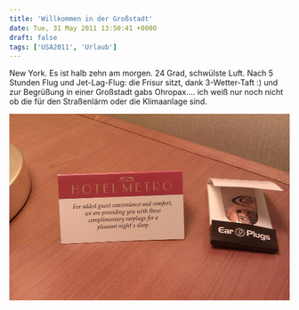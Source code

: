 ```yaml
---
title: 'Willkommen in der Großstadt'
date: Tue, 31 May 2011 13:50:41 +0000
draft: false
tags: ['USA2011', 'Urlaub']
---
```


New York. Es ist halb zehn am morgen. 24 Grad, schwülste Luft. Nach 5 Stunden Flug und Jet-Lag-Flug: die Frisur sitzt, dank 3-Wetter-Taft :) und zur Begrüßung in einer Großstadt gabs Ohropax.... ich weiß nur noch nicht ob die für den Straßenlärm oder die Klimaanlage sind.

![1578470443](/urlaub11to15-images/11/1578470443-scaled1000.jpg)